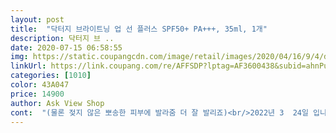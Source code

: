 ```yaml
---
layout: post 
title:  "닥터지 브라이트닝 업 선 플러스 SPF50+ PA+++, 35ml, 1개" 
description: 닥터지 브 ..
date: 2020-07-15 06:58:55 
img: https://static.coupangcdn.com/image/retail/images/2020/04/16/9/4/dde281e9-f288-4e8f-ae0c-c1dbbdb0790a.jpg 
linkUrl: https://link.coupang.com/re/AFFSDP?lptag=AF3600438&subid=ahnPublicAsk&pageKey=1473062960&itemId=2531956969&vendorItemId=70524717416&traceid=V0-113-9a08be0ff81f4bee 
categories: [1010] 
color: 43A047 
price: 14900 
author: Ask View Shop 
cont:  "(물론 젖지 않은 뽀송한 피부에 발라줌 더 잘 발리죠)<br/>2022년 3  24일 입니다<br/>2030대에 자신감 갖고 생얼로 활동하다가 애낳고 나이 드니, 그때 왜 그랬나.<br/>.<br/> 하게 되더라는.<br/>.<br/><br/>35ml는 너무 아담한 사이즈인 것 같아요 ㅎㅎㅎ<br/>35밀리 제품인줄 모르고 선택했기 때문에<br/>SPF50... <br/> 차단율 확실하고 좋아뵈더라구요.<br/><br/>거의 무향 무취에 가까운 것 같습니다<br/>괜찮은거 같아요.<br/><br/>그래도 이 제품으로 어느정도 커버가 되어 다행이에요<br/>그만큼 자주씻고 스킨케어 보정을 꾸준히 해주기<br/>꼭 필수로 바르는 제품이기 때문에 평소에도<br/>나이가 들수록 점점 피부가 푹석해지고 윤기도 없고 화장도 잘 안받고 우울하고... <br/>.<br/><br/>내일은 팔에도 좀 발라봐야지 싶네요.<br/><br/>넘 맘에 들어요<br/>높은 치수 이구요<br/>다음에 또 다시 구매 할 때에는 좀더 큰 용량 으로<br/>닥터지 제품이야 워낙 선케어 쪽으로 유명해서<br/>데일리 제품으로는 제격이라고 할 수 있을 것아요<br/>되는게 아니라, 다른 분들 리뷰처럼 가볍게, 마치 프라이머<br/>뒷마무리도 너무 번들거리지 않고 자연스럽게 광이 나기<br/>때문에 메이크업이 귀찮은 날, 앞에 잠깐 나갈 일이<br/>때문에 일반 스킨케어 제품과 마찬가지로<br/>또 평소에 땀을 많이 흘리기 때문에<br/>뜨거운 여름, 따가운 햇볕 아래에서 긴 시간 활동하는 일을 하다보니, 이맘때면 검게 그을리는 것 외에도 화끈거림 등 어려움이 많습니다.<br/><br/>마지막에서 2번째 사진은 보는 입장에서 오른쪽이 바른 부분, 왼쪽이 맨살입니다.<br/> 다르죠<br/>몇일 발라보니, 괜찮아서 후기 남깁니다.<br/><br/>몹시 무덥던 오늘 밤, 후기 남기는 이 순간에 느낌이.<br/>.<br/><br/>물론 전 그전에 다 쓰겠지만... <br/>.<br/><br/>물론 취향에 따라 호불호가 갈릴 수 있으니 .<br/> .<br/><br/>믿고 쓰는 제품이라고 생각해요.<br/><br/>발랐을때 비비크림처럼 피부톤 밝혀주고, 잡티 보정 효과있네요.<br/><br/>발림성 너무 뻑뻑하지도, 너무 묽지도 않고 적당합니다.<br/><br/>사계절 내내 야외활동을 즐겨하기도 하고<br/>사이즈 업 으로 구매 할 예정입니다<br/>사진 보시다시피,<br/>생겼을 경우 그냥 기본 스킨케어에 선크림 정도로<br/>선케어 제품 같은 경우에는 뭔가 spf 지수가 올라가면<br/>선크림 다 되어가서 돌아보다가 이 제품 발견했어요.<br/><br/>선크림! 여름은 물론이고 날씨가 흐린날에는 더더욱<br/>세범 효과도 있고 거기다 톤보정까지 되는 선케어<br/>신상품을 보내주셨어요<br/>썬크림 이지만 메이크업 베이스 느낌도 있고<br/>아니 어쩌면 더 빈번하게 사용하는 제품이 바로<br/>아침 출근준비하면서, 샤워한지 얼마 안됐는데도 땀에 젖어 물기 있는 피부에 발랐는데도 다른제품보다 많이 밀리거나 뜬다는 느낌은 받지 않았어요.<br/><br/>아침에 바르고나면 사실 낮에 화장 고치는 스타일이 아니어서 종일 그대로였는데.<br/>.<br/><br/>얼굴은 괜찮은데, 팔이 좀 화끈대서.<br/>.<br/><br/>에스피에프 50 플러스라 가장 시중에서 판매되는 제품 중<br/>여름에 더워서 땀 많이 흘리는 스타일인데<br/>열심히 써보려고, 욕실장에 킵 해 놨어요.<br/><br/>올 여름 다 쓰고나서 피부 탄 정도 보면 더 잘 알 수 있잖을까 하면서<br/>올라갈 수록 뭔가 약냄새 같은 지독한 냄새가 나는데<br/>용량이 좀 작은건 아쉽지만 그래도 나름 괜찮은 것 같아요<br/>원래 하루에도 몇번씩 선크림을 바를 정도로<br/>원래도 톤업 기능이 있는 제품을 선택하기 때문에<br/>유명 여자 연예인이 자기는 집에서라도 꼭 자외선 차단제를 사용하고 있다고해요<br/>유통기한이 넉넉해서 좋아요<br/>이 제품 하나로 썬크림 기능도 하고 화운데이션 역할도<br/>이 제품은 50인데도 그런 특유의 냄새가 없기 때문에<br/>일단 제품 자체는 향기가 따로 없는 것 같아요<br/>있어서 많이, 두껍게 바르면 좀 얼굴이 뜨는 부작용이 있어요<br/>잘 쓰겠습니다^^<br/>전 만족스럽습니다<br/>젊었을땐 뭣 모르고, 피부와 건강 자신감에 화장도 잘 않고 나갔었는데, 몇년 하다보니, 없던 햇볕 알러지도 생기고.<br/>.<br/><br/>제가 지금 사용하고 있는 선케어는, 마찬가지로 보정/톤업<br/>제품이라면 정말 일석삼조가 아닐 수 없죠!<br/>좀 대용량을 주문해서 넉넉하게 바르는 저에게<br/>참조하세요<br/>채워주는 느낌이라서 부담없이 사용할 수 있을 것 같아요<br/>처럼 광채를 주면서 자연스럽게 피부 모공 틈새를<br/>처음에 배송 받았을 때 물건이 잘못 온 줄 알았어요.<br/><br/>충분히 외출할 수 있는 그런 제품이라고 생각합니다!<br/>피부 노화의 주범으로 햇빛과 집에서  어쩔수없이 사용 할수 밖에 없는 빛이 라고 하네요.<br/>.<br/> .<br/><br/>피부 좋은 젊을 때부터 지켜야한다는 생각 부쩍부쩍 드네요.<br/><br/>피부는 좋을때 가꿔야 하는 것 중 최고 먼저인것 같습니다.<br/><br/>피부보호에 고민이 많아졌어요ㅠ<br/>피부의 적은 자외선 이라고 하더라구요<br/>피에이 3플러스도 가장 좋은 치수입니다<br/>하지만 닥터지 제품은, 뭔가 비비크림처럼 막 강하게 보정이<br/>해주니 편안하고 간편하게 아침에 화장 할수 있어서 좋더라구요<br/>햇볕본 날 저녁이면 화끈화끈하고  가려운 등의 햇볕 알러지 증상이 덜한것이.<br/>.<br/> 차단율 50수치가 맞긴 한가봐요.<br/><br/>향이 좀더 강해도 괜찮을거 같습니다<br/>호불호가 크게 갈릴 것 같지 않다는 생각이 들었습니다.<br/><br/>화우데이센 처럼 톤이  업데는 기능이 있어요... <br/><br/>효과가 있는 리얼베리어 제품인데 핑크색 보정톤을 갖고<br/>" 
---
```

